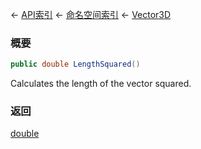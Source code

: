 ← [API索引](Api-Index) ← [命名空间索引](Namespace-Index) ← [Vector3D](VRageMath.Vector3D)

### 概要

```csharp
public double LengthSquared()
```

Calculates the length of the vector squared.

### 返回

[double](https://docs.microsoft.com/en-us/dotnet/api/System.Double?view=netframework-4.6)

